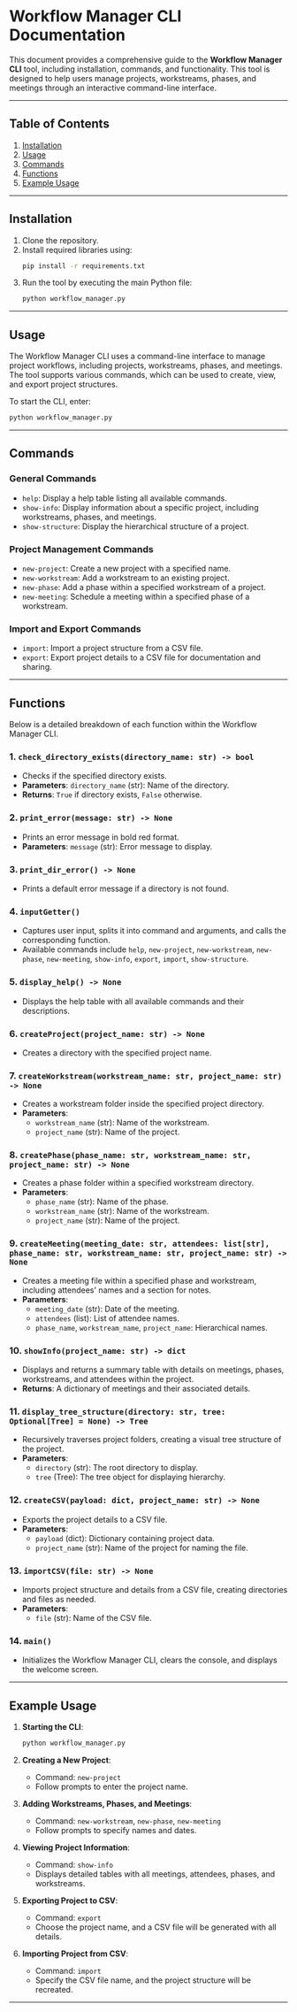# Workflow Manager CLI Documentation

This document provides a comprehensive guide to the **Workflow Manager CLI** tool, including installation, commands, and functionality. This tool is designed to help users manage projects, workstreams, phases, and meetings through an interactive command-line interface.

---

## Table of Contents
1. [Installation](#installation)
2. [Usage](#usage)
3. [Commands](#commands)
4. [Functions](#functions)
5. [Example Usage](#example-usage)

---

## Installation

1. Clone the repository.
2. Install required libraries using:
    ```bash
    pip install -r requirements.txt
    ```
3. Run the tool by executing the main Python file:
    ```bash
    python workflow_manager.py
    ```

---

## Usage

The Workflow Manager CLI uses a command-line interface to manage project workflows, including projects, workstreams, phases, and meetings. The tool supports various commands, which can be used to create, view, and export project structures.

To start the CLI, enter:
```bash
python workflow_manager.py
```

---

## Commands

### General Commands
- `help`: Display a help table listing all available commands.
- `show-info`: Display information about a specific project, including workstreams, phases, and meetings.
- `show-structure`: Display the hierarchical structure of a project.

### Project Management Commands
- `new-project`: Create a new project with a specified name.
- `new-workstream`: Add a workstream to an existing project.
- `new-phase`: Add a phase within a specified workstream of a project.
- `new-meeting`: Schedule a meeting within a specified phase of a workstream.

### Import and Export Commands
- `import`: Import a project structure from a CSV file.
- `export`: Export project details to a CSV file for documentation and sharing.

---

## Functions

Below is a detailed breakdown of each function within the Workflow Manager CLI.

### 1. **`check_directory_exists(directory_name: str) -> bool`**
   - Checks if the specified directory exists.
   - **Parameters**: `directory_name` (str): Name of the directory.
   - **Returns**: `True` if directory exists, `False` otherwise.

### 2. **`print_error(message: str) -> None`**
   - Prints an error message in bold red format.
   - **Parameters**: `message` (str): Error message to display.

### 3. **`print_dir_error() -> None`**
   - Prints a default error message if a directory is not found.

### 4. **`inputGetter()`**
   - Captures user input, splits it into command and arguments, and calls the corresponding function.
   - Available commands include `help`, `new-project`, `new-workstream`, `new-phase`, `new-meeting`, `show-info`, `export`, `import`, `show-structure`.

### 5. **`display_help() -> None`**
   - Displays the help table with all available commands and their descriptions.

### 6. **`createProject(project_name: str) -> None`**
   - Creates a directory with the specified project name.

### 7. **`createWorkstream(workstream_name: str, project_name: str) -> None`**
   - Creates a workstream folder inside the specified project directory.
   - **Parameters**:
     - `workstream_name` (str): Name of the workstream.
     - `project_name` (str): Name of the project.

### 8. **`createPhase(phase_name: str, workstream_name: str, project_name: str) -> None`**
   - Creates a phase folder within a specified workstream directory.
   - **Parameters**:
     - `phase_name` (str): Name of the phase.
     - `workstream_name` (str): Name of the workstream.
     - `project_name` (str): Name of the project.

### 9. **`createMeeting(meeting_date: str, attendees: list[str], phase_name: str, workstream_name: str, project_name: str) -> None`**
   - Creates a meeting file within a specified phase and workstream, including attendees' names and a section for notes.
   - **Parameters**:
     - `meeting_date` (str): Date of the meeting.
     - `attendees` (list): List of attendee names.
     - `phase_name`, `workstream_name`, `project_name`: Hierarchical names.

### 10. **`showInfo(project_name: str) -> dict`**
   - Displays and returns a summary table with details on meetings, phases, workstreams, and attendees within the project.
   - **Returns**: A dictionary of meetings and their associated details.

### 11. **`display_tree_structure(directory: str, tree: Optional[Tree] = None) -> Tree`**
   - Recursively traverses project folders, creating a visual tree structure of the project.
   - **Parameters**:
     - `directory` (str): The root directory to display.
     - `tree` (Tree): The tree object for displaying hierarchy.

### 12. **`createCSV(payload: dict, project_name: str) -> None`**
   - Exports the project details to a CSV file.
   - **Parameters**:
     - `payload` (dict): Dictionary containing project data.
     - `project_name` (str): Name of the project for naming the file.

### 13. **`importCSV(file: str) -> None`**
   - Imports project structure and details from a CSV file, creating directories and files as needed.
   - **Parameters**:
     - `file` (str): Name of the CSV file.

### 14. **`main()`**
   - Initializes the Workflow Manager CLI, clears the console, and displays the welcome screen.

---

## Example Usage

1. **Starting the CLI**:
   ```bash
   python workflow_manager.py
   ```

2. **Creating a New Project**:
   - Command: `new-project`
   - Follow prompts to enter the project name.

3. **Adding Workstreams, Phases, and Meetings**:
   - Command: `new-workstream`, `new-phase`, `new-meeting`
   - Follow prompts to specify names and dates.

4. **Viewing Project Information**:
   - Command: `show-info`
   - Displays detailed tables with all meetings, attendees, phases, and workstreams.

5. **Exporting Project to CSV**:
   - Command: `export`
   - Choose the project name, and a CSV file will be generated with all details.

6. **Importing Project from CSV**:
   - Command: `import`
   - Specify the CSV file name, and the project structure will be recreated.

---



